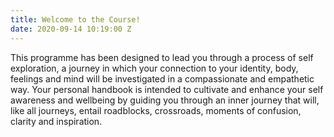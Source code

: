 ```yaml
---
title: Welcome to the Course!
date: 2020-09-14 10:19:00 Z
---
```


This programme has been designed to lead you through a process of self exploration, a journey in which your connection to your identity, body, feelings and mind will be investigated in a compassionate and empathetic way. Your personal handbook is intended to cultivate and enhance your self awareness and wellbeing by guiding you through an inner journey that will, like all journeys, entail roadblocks, crossroads, moments of confusion, clarity and inspiration.